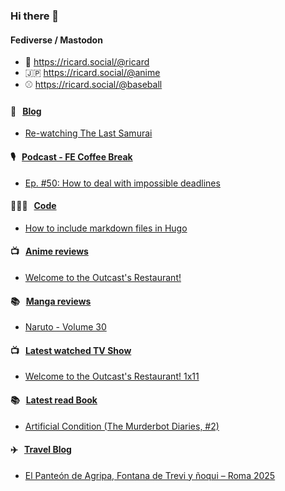 ### Hi there 👋

#### Fediverse / Mastodon

- 🐘 https://ricard.social/@ricard
- 🇯🇵 https://ricard.social/@anime
- ⚾️ https://ricard.social/@baseball

#### 📝 &nbsp;&nbsp;[Blog](https://ricard.blog)

- [Re-watching The Last Samurai](https://ricard.blog/personal/re-watching-the-last-samurai/)

#### 🎙 &nbsp;&nbsp;[Podcast - FE Coffee Break](https://frontend.coffee)

- [Ep. #50: How to deal with impossible deadlines](https://share.transistor.fm/s/03d6fd95)

#### 👨🏻‍💻 &nbsp;&nbsp;[Code](https://ricard.dev)

- [How to include markdown files in Hugo](https://ricard.dev/how-to-include-markdown-files-in-hugo/)

#### 📺 &nbsp;&nbsp;[Anime reviews](https://anime.ricard.blog)

- [Welcome to the Outcast&#39;s Restaurant!](https://anime.ricard.blog/reviews/welcome-to-the-outcasts-restaurant/)

#### 📚 &nbsp;&nbsp;[Manga reviews](https://anime.ricard.blog)

- [Naruto - Volume 30](https://manga.ricard.blog/reviews/naruto/volume/30/)

#### 📺 &nbsp;&nbsp;[Latest watched TV Show](https://quicoto.github.io/reviews/tv-shows)

- [Welcome to the Outcast&#39;s Restaurant! 1x11](https://quicoto.github.io/reviews/tv-shows/welcome-to-the-outcast-s-restaurant/1x11)

#### 📚 &nbsp;&nbsp;[Latest read Book](https://ricard.blog/books/)

- [Artificial Condition (The Murderbot Diaries, #2)](https://www.goodreads.com/review/show/3206567106?utm_medium=api&amp;utm_source=rss)

#### ✈️ &nbsp;&nbsp;[Travel Blog](https://www.quicoto.com/)

- [El Panteón de Agripa, Fontana de Trevi y ñoqui – Roma 2025](https://www.quicoto.com/el-panteon-de-agripa-fontana-de-trevi-y-noqui-roma-2025/)
